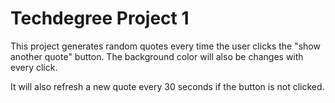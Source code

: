 # Techdegree Project 1

This project generates random quotes every time the user clicks the "show another quote" button. The background color will also be changes with every click.

It will also refresh a new quote every 30 seconds if the button is not clicked.
